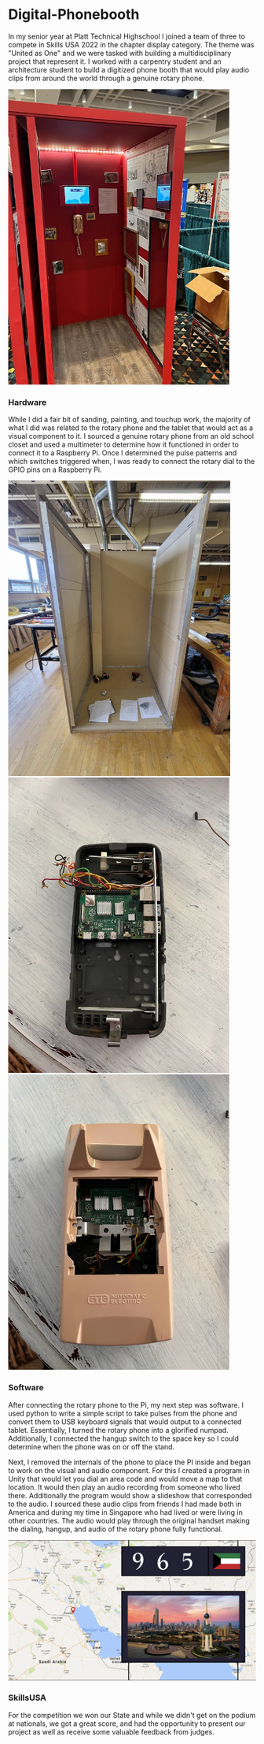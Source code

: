 # Digital-Phonebooth
In my senior year at Platt Technical Highschool I joined a team of three to compete in Skills USA 2022 in the chapter display category. The theme was "United as One" and we were tasked with building a multidisciplinary project that represent it. I worked with a carpentry student and an architecture student to build a digitized phone booth that would play audio clips from around the world through a genuine rotary phone.

<img src = "./photos/phoneBoothv2.jpg" alt="Completed Phone Booth" height="600"/>

### Hardware
While I did a fair bit of sanding, painting, and touchup work, the majority of what I did was related to the rotary phone and the tablet that would act as a visual component to it. I sourced a genuine rotary phone from an old school closet and used a multimeter to determine how it functioned in order to connect it to a Raspberry Pi. Once I determined the pulse patterns and which switches triggered when, I was ready to connect the rotary dial to the GPIO pins on a Raspberry Pi. 

<img src = "./photos/construction-1.png" alt="Phone booth in progress before painting" height="600"/>
<img src = "./photos/phonev2_1.jpg" alt="Raspberry Pi in rotary phone initial fit without cover" height="600"/>
<img src = "./photos/phonev2_2.jpg" alt="Raspberry Pi in rotary phone initial fit with cover" height="600"/>

### Software
After connecting the rotary phone to the Pi, my next step was software. I used python to write a simple script to take pulses from the phone and convert them to USB keyboard signals that would output to a connected tablet. Essentially, I turned the rotary phone into a glorified numpad. Additionally, I connected the hangup switch to the space key so I could determine when the phone was on or off the stand.

Next, I removed the internals of the phone to place the PI inside and began to work on the visual and audio component. For this I created a program in Unity that would let you dial an area code and would move a map to that location. It would then play an audio recording from someone who lived there. Additionally the program would show a slideshow that corresponded to the audio. I sourced these audio clips from friends I had made both in America and during my time in Singapore who had lived or were living in other countries. The audio would play through the original handset making the dialing, hangup, and audio of the rotary phone fully functional.

<img src="./photos/gui.png" alt="Screenshot of GUI"/>

### SkillsUSA
For the competition we won our State and while we didn't get on the podium at nationals, we got a great score, and had the opportunity to present our project as well as receive some valuable feedback from judges.


